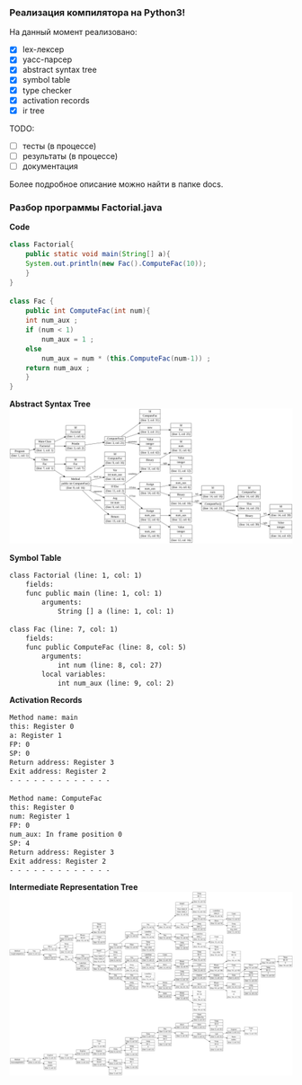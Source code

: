 ### Реализация компилятора на Python3! ###

На данный момент реализовано:

- [x] lex-лексер  
- [x] yacc-парсер  
- [x] abstract syntax tree  
- [x] symbol table
- [x] type checker
- [x] activation records
- [x] ir tree

TODO:

- [ ] тесты (в процессе)
- [ ] результаты (в процессе)
- [ ] документация

Более подробное описание можно найти в папке docs.

### Разбор программы Factorial.java ###
**Code**
```java
class Factorial{
    public static void main(String[] a){
	System.out.println(new Fac().ComputeFac(10));
    }
}

class Fac {
    public int ComputeFac(int num){
	int num_aux ;
	if (num < 1)
	    num_aux = 1 ;
	else
	    num_aux = num * (this.ComputeFac(num-1)) ;
	return num_aux ;
    }
}
```


**Abstract Syntax Tree**
<img src="./docs/images/ast_tree.svg"/>  

**Symbol Table**
```
class Factorial (line: 1, col: 1)
    fields:
    func public main (line: 1, col: 1)
        arguments:
            String [] a (line: 1, col: 1)

class Fac (line: 7, col: 1)
    fields:
    func public ComputeFac (line: 8, col: 5)
        arguments:
            int num (line: 8, col: 27)
        local variables:
            int num_aux (line: 9, col: 2)
```

**Activation Records**

```
Method name: main
this: Register 0
a: Register 1
FP: 0
SP: 0
Return address: Register 3
Exit address: Register 2
- - - - - - - - - - - - -

Method name: ComputeFac
this: Register 0
num: Register 1
FP: 0
num_aux: In frame position 0
SP: 4
Return address: Register 3
Exit address: Register 2
- - - - - - - - - - - - -
```

**Intermediate Representation Tree**
<img src="./docs/images/ir_tree.svg"/>  